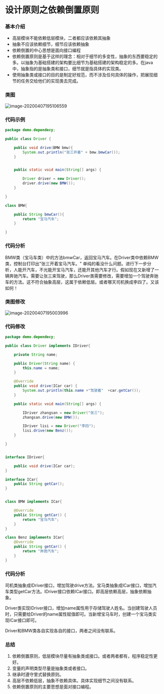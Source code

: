 # 设计原则之依赖倒置原则

### 基本介绍

- 高层模块不能依赖低层模块，二者都应该依赖其抽象
- 抽象不应该依赖细节，细节应该依赖抽象
- 依赖倒置的中心思想是面向接口编程
- 依赖倒置原则是基于这样的理念：相对于细节的多变性，抽象的东西要稳定的多。以抽象为基础搭建的架构要比细节为基础搭建的架构稳定的多。在java中，抽象指的是抽象类和接口，细节就是指具体的实现类。
- 使用抽象类或接口的目的是制定好规范，而不涉及任何具体的操作，把展现细节的任务交给他们的实现类去完成。

### 类图

![image-20200407195106559](/Users/liyachao/GitHub/designpatterns/image-20200407195106559.png)

### 代码示例

```java
package demo.dependecy;

public class Driver {

    public void drive(BMW bmw){
        System.out.println("张三开着" + bmw.bmwCar());
    }


    public static void main(String[] args) {

        Driver driver = new Driver();
        driver.drive(new BMW());
    }

}

class BMW{

    public String bmwCar(){
        return "宝马汽车";
    }

}
```

### 代码分析

BMW类（宝马车类）中的方法bmwCar，返回宝马汽车。在Driver类中依赖BMW类，控制台打印出"张三开着宝马汽车。" 单纯的看没什么问题。进行下一步分析，人能开汽车，不光能开宝马汽车，还能开其他汽车才行。假如现在又新增了一辆奔驰汽车。需要让张三来驾驶，那么Driver类需要修改，需要增加一个驾驶奔驰车的方法。这不符合抽象高层，这属于依赖低层。或者哪天司机换成李四了。又该如何！

### 类图修改

![image-20200407195003996](/Users/liyachao/GitHub/designpatterns/image-20200407195003996.png)

### 代码修改

```java
package demo.dependecy;

public class Driver implements IDriver{

    private String name;

    public Driver(String name) {
        this.name = name;
    }

    @Override
    public void drive(ICar car) {
        System.out.println(this.name +"驾驶着"  +car.getCar());
    }

    public static void main(String[] args) {

        IDriver zhangsan = new Driver("张三");
        zhangsan.drive(new BMW());

        IDriver lisi = new Driver("李四");
        lisi.drive(new Benz());
    }

}


interface IDriver{

    public void drive(ICar car);
}

interface ICar{
    public String getCar();
}


class BMW implements ICar{

    @Override
    public String getCar() {
        return "宝马汽车";
    }
}

class Benz implements ICar{
    @Override
    public String getCar() {
        return "奔驰汽车";
    }
}
```

### 代码分析

司机类抽象成IDriver接口，增加驾驶drive方法。宝马类抽象成ICar接口，增加汽车类型getCar方法。IDriver接口依赖ICar接口。即高层依赖高层，抽象依赖抽象。

Driver类实现IDriver接口，增加name属性用于存储驾驶人姓名。当创建驾驶人员时，只需要给Driver的name属性赋值即可。当新增宝马车时，创建一个宝马类实现ICar接口即可。

Driver和BMW类各自实现各自的接口，两者之间没有联系。

### 总结

1. 依赖倒置原则，低层模块尽量有抽象类或接口。或者两者都有，程序稳定性更好。
2. 变量的声明类型尽量是抽象类或者接口。
3. 继承时遵守里式替换原则。
4. 高层不依赖低层，抽象不依赖具体。具体实现细节之间没有联系。
5. 依赖倒置原则的主要思想是面对接口编程。